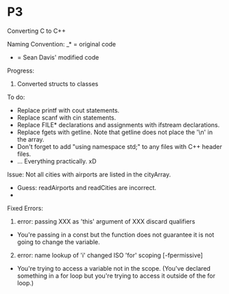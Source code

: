 # P3
Converting C to C++

Naming Convention:
_* = original code
 * = Sean Davis' modified code

Progress: 
1. Converted structs to classes

To do:
- Replace printf with cout statements.
- Replace scanf with cin statements.
- Replace FILE* declarations and assignments with ifstream declarations.
- Replace fgets with getline. Note that getline does not place the '\n' in the array.
- Don't forget to add "using namespace std;" to any files with C++ header files.
- ... Everything practically. xD

Issue: Not all cities with airports are listed in the cityArray.
- Guess: readAirports and readCities are incorrect.
- 

Fixed Errors:
1. error: passing XXX as 'this' argument of XXX discard qualifiers
- You're passing in a const but the function does not guarantee it is not going to change the variable.
2. error: name lookup of 'i' changed ISO 'for' scoping [-fpermissive]
- You're trying to access a variable not in the scope. (You've declared something in a for loop but you're trying to access it outside of the for loop.)
